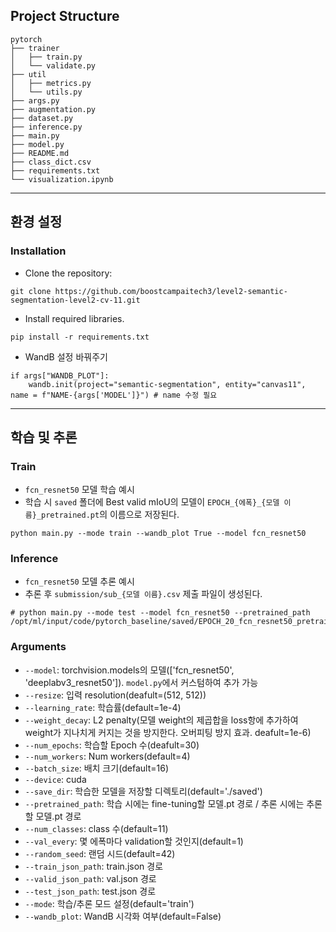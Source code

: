 ## Project Structure
```
pytorch
├── trainer
│   ├── train.py
│   └── validate.py
├── util
│   ├── metrics.py
│   └── utils.py
├── args.py
├── augmentation.py
├── dataset.py
├── inference.py
├── main.py
├── model.py
├── README.md
├── class_dict.csv
├── requirements.txt
└── visualization.ipynb
```

---

## 환경 설정

### Installation

- Clone the repository:
```
git clone https://github.com/boostcampaitech3/level2-semantic-segmentation-level2-cv-11.git
```

- Install required libraries.

```
pip install -r requirements.txt
```

- WandB 설정 바꿔주기
```
if args["WANDB_PLOT"]:
    wandb.init(project="semantic-segmentation", entity="canvas11", name = f"NAME-{args['MODEL']}") # name 수정 필요

```

---

## 학습 및 추론

### Train

- `fcn_resnet50` 모델 학습 예시
- 학습 시 `saved` 폴더에 Best valid mIoU의 모델이 `EPOCH_{에폭}_{모델 이름}_pretrained.pt`의 이름으로 저장된다.
```
python main.py --mode train --wandb_plot True --model fcn_resnet50

```

### Inference
- `fcn_resnet50` 모델 추론 예시
- 추론 후 `submission/sub_{모델 이름}.csv` 제출 파일이 생성된다. 
```
# python main.py --mode test --model fcn_resnet50 --pretrained_path /opt/ml/input/code/pytorch_baseline/saved/EPOCH_20_fcn_resnet50_pretrained.pt;
```


### Arguments
- `--model`: torchvision.models의 모델(['fcn_resnet50', 'deeplabv3_resnet50']). `model.py`에서 커스텀하여 추가 가능
- `--resize`: 입력 resolution(deafult=(512, 512))
- `--learning_rate`: 학습률(default=1e-4)
- `--weight_decay`: L2 penalty(모델 weight의 제곱합을 loss항에 추가하여 weight가 지나치게 커지는 것을 방지한다. 오버피팅 방지 효과. deafult=1e-6)
- `--num_epochs`: 학습할 Epoch 수(deafult=30)
- `--num_workers`: Num workers(default=4)
- `--batch_size`: 배치 크기(default=16)
- `--device`: cuda
- `--save_dir`: 학습한 모델을 저장할 디렉토리(default='./saved')
- `--pretrained_path`: 학습 시에는 fine-tuning할 모델.pt 경로 / 추론 시에는 추론할 모델.pt 경로
- `--num_classes`: class 수(default=11)
- `--val_every`: 몇 에폭마다 validation할 것인지(default=1)
- `--random_seed`: 랜덤 시드(default=42)
- `--train_json_path`: train.json 경로 
- `--valid_json_path`: val.json 경로 
- `--test_json_path`: test.json 경로 
- `--mode`: 학습/추론 모드 설정(default='train')
- `--wandb_plot`: WandB 시각화 여부(default=False)
